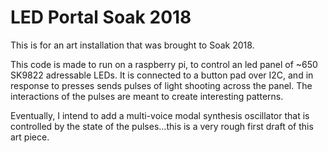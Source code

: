 # LED Portal Soak 2018

This is for an art installation that was brought to Soak 2018.

This code is made to run on a raspberry pi, to control an led panel of ~650 SK9822 adressable LEDs.  It is connected to a button pad over I2C, and in response to presses sends pulses of light shooting across the panel.
The interactions of the pulses are meant to create interesting patterns.

Eventually, I intend to add a multi-voice modal synthesis oscillator that is controlled by the state of the pulses...this is a very rough first draft of this art piece.

